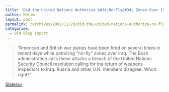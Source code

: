 ```yaml
---
title: 'Did the United Nations Authorize &#34;No-Fly&#34; Zones Over Iraq? By Chris?'
author: Kerim
layout: post
permalink: /archives/2002/11/20/did-the-united-nations-authorize-no-fly-zones-over-iraq-by-chrisc-mooney/
categories:
  - Old Blog Import
---
```


>   &#8220;American and British war planes have been fired on several times in recent days while patrolling "no-fly" zones over Iraq. The Bush administration calls these attacks a breach of the United Nations Security Council resolution calling for the return of weapons inspectors to Iraq. Russia and other U.N. members disagree. Who&#8217;s right?&#8221;


<a href="http://slate.msn.com/?id=2074302" onclick="_gaq.push(['_trackEvent', 'outbound-article', 'http://slate.msn.com/?id=2074302', 'Slate/a>']);" >Slate/a></a>

